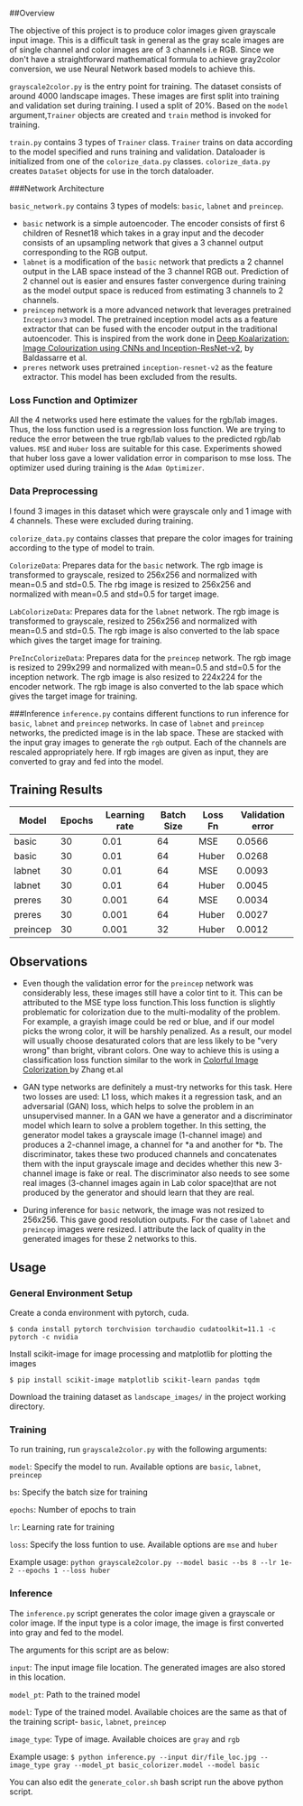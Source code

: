 ##Overview

The objective of this project is to produce color images given grayscale input image. This is a difficult task in general as the 
gray scale images are of single channel and color images are of 3 channels i.e RGB. Since we don't have a straightforward mathematical
formula to achieve gray2color conversion, we use Neural Network based models to achieve this.


`grayscale2color.py` is the entry point for training. The dataset consists of around 4000 landscape images. 
These images are first split into training and validation set during training. I used a 
split of 20%. Based on the `model` argument,`Trainer` objects are created and `train` method is invoked for training.

`train.py` contains 3 types of `Trainer` class. `Trainer` trains on data according to the model specified and runs training and validation.
Dataloader is initialized from one of the `colorize_data.py` classes. `colorize_data.py` creates `DataSet` objects for use in the torch dataloader.

###Network Architecture

`basic_network.py` contains 3 types of models: `basic`, `labnet` and `preincep`.

- `basic` network is a simple autoencoder. The encoder consists of first 6 children of Resnet18 which takes in a gray input 
and the decoder consists of an  upsampling network that gives a 3 channel output corresponding to the RGB output. 
- `labnet` is a modification of the `basic` network that predicts a 2 channel output in the LAB space instead of the 3 channel RGB out. Prediction of 2 channel out
is easier and ensures faster convergence during training as the model output space is reduced from estimating 3 channels to 2 channels.
- `preincep` network is a more advanced network that leverages pretrained `Inceptionv3` model. The pretrained inception model acts as a feature
extractor that can be fused with the encoder output in the traditional autoencoder. This is inspired from the work done in 
[Deep Koalarization: Image Colourization using CNNs and Inception-ResNet-v2](https://arxiv.org/abs/1712.03400), by Baldassarre et al.
- `preres` network uses pretrained `inception-resnet-v2` as the feature extractor. This model has been excluded from the results.

### Loss Function and Optimizer
All the 4 networks used here estimate the values for the rgb/lab images. Thus, the loss function used is a regression loss function.
We are trying to reduce the error between the true rgb/lab values to the predicted rgb/lab values. `MSE` and `Huber` loss are suitable 
for this case. Experiments showed that huber loss gave a lower validation error in comparison to mse loss. 
The optimizer used during training is the `Adam Optimizer`.

### Data Preprocessing

I found 3 images in this dataset which were grayscale only and 1 image with 4 channels. These were excluded during training.

`colorize_data.py` contains classes that prepare the color images for training according to the type of model to train.

`ColorizeData`: Prepares data for the `basic` network. The rgb image is transformed to grayscale, resized to 256x256 and
normalized with mean=0.5 and std=0.5. The rbg image is resized to 256x256 and normalized with mean=0.5 and std=0.5 for target image.

`LabColorizeData`: Prepares data for the `labnet` network. The rgb image is transformed to grayscale, resized to 256x256 and
normalized with mean=0.5 and std=0.5. The rgb image is also converted to the lab space which gives the target image for training. 

`PreIncColorizeData`: Prepares data for the `preincep` network. 
The rgb image is resized to 299x299 and normalized with mean=0.5 and std=0.5 for the inception network.
The rgb image is also resized to 224x224 for the encoder network. 
The rgb image is also converted to the lab space which gives the target image for training.

###Inference
`inference.py` contains different functions to run inference for `basic`, `labnet` and `preincep` networks. In case of `labnet`
and `preincep` networks, the predicted image is in the lab space. These are stacked with the input gray images to generate the 
`rgb` output. Each of the channels are rescaled appropriately here. If rgb images are given as input, they are converted to gray
and fed into the model. 

## Training Results
|Model|Epochs|Learning rate|Batch Size|Loss Fn|Validation error|
|---|---|---|---|---|---|
|basic|30|0.01|64|MSE|0.0566|
|basic|30|0.01|64|Huber|0.0268|
|labnet|30|0.01|64|MSE|0.0093|
|labnet|30|0.01|64|Huber|0.0045|
|preres|30|0.001|64|MSE|0.0034|
|preres|30|0.001|64|Huber|0.0027|
|preincep|30|0.001|32|Huber|0.0012|

## Observations 
- Even though the validation error for the `preincep` network was considerably less, these images still have a color tint to it.
This can be attributed to the MSE type loss function.This loss function is slightly problematic for colorization due to the multi-modality of the problem. 
For example, a grayish image could be red or blue, and if our model picks the wrong color, it will be harshly penalized.
As a result, our model will usually choose desaturated colors that are less likely to be "very wrong" than bright, vibrant colors.
One way to achieve this is using a classification loss function similar to the work in [Colorful Image Colorization
](https://arxiv.org/abs/1603.08511) by Zhang et.al


- GAN type networks are definitely a must-try networks for this task. Here two losses are used: L1 loss, which makes it a 
regression task, and an adversarial (GAN) loss, which helps to solve the problem in an unsupervised manner.
In a GAN we have a generator and a discriminator
model which learn to solve a problem together. In this setting,
the generator model takes a grayscale image (1-channel image) and produces a 2-channel image, a channel for *a and another for *b. 
The discriminator, takes these two produced channels and concatenates them with the input grayscale image and decides whether
this new 3-channel image is fake or real. The discriminator also needs to see some real images
(3-channel images again in Lab color space)that are not produced by the generator and should learn that they are real.


- During inference for `basic` network, the image was not resized to 256x256. This gave good resolution outputs. For the case
of `labnet` and `preincep` images were resized. I attribute the lack of quality in the generated images for these 2
networks to this.

## Usage
### General Environment Setup
Create a conda environment with pytorch, cuda. 

`$ conda install pytorch torchvision torchaudio cudatoolkit=11.1 -c pytorch -c nvidia`

Install scikit-image for image processing and matplotlib for plotting the images

`$ pip install scikit-image matplotlib scikit-learn pandas tqdm`

Download the training dataset as `landscape_images/` in the project working directory.

### Training
To run training, run `grayscale2color.py` with the following arguments:

`model`: Specify the model to run. Available options are `basic`, `labnet`, `preincep`

`bs`: Specify the batch size for training

`epochs`: Number of epochs to train

`lr`: Learning rate for training

`loss`: Specify the loss funtion to use. Available options are `mse` and `huber`

Example usage: `python grayscale2color.py --model basic --bs 8 --lr 1e-2 --epochs 1 --loss huber`

### Inference
The `inference.py` script generates the color image given a grayscale or color image. If the input type is a color image, the image is first 
converted into gray and fed to the model.

The arguments for this script are as below:

`input`: The input image file location. The generated images are also stored in this location.

`model_pt`: Path to the trained model

`model`: Type of the trained model. Available choices are the same as that of the training script- `basic`, `labnet`, `preincep`

`image_type`: Type of image. Available choices are `gray` and `rgb`

Example usage: `$ python inference.py --input dir/file_loc.jpg --image_type gray --model_pt basic_colorizer.model --model basic`

You can also edit the `generate_color.sh` bash script run the above python script.